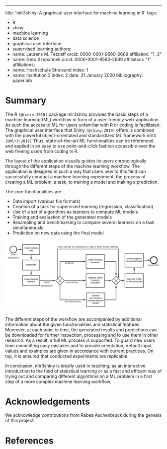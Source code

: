 ---
title: 'mlr3shiny: A graphical user interface for machine learning in R'
tags:
  - R
  - shiny
  - machine learning
  - data science
  - graphical user interface
  - supervised learning
authors:
  - name: Laurens M. Tetzlaff
    orcid: 0000-0001-9560-2669
    affiliation: "1, 2"
  - name: Gero Szepannek
    orcid: 0000-0001-9560-2669
    affiliation: "1"
affiliations:
 - name: Hochschule Stralsund
   index: 1
 - name: Institution 2
   index: 2
date: 31 January 2020
bibliography: paper.bib


# Summary
The R `[@rcore:2010]` package mlr3shiny provides the basic steps of a machine learning (ML) workflow in form of a user-friendly web-application.
As such the access to ML for users unfamiliar with R or coding is facilitated. 
The graphical user interface that Shiny `[@shiny:2019]` offers is combined with the powerful object-orientated and standardized ML framework mlr3 `[@mlr3:2019]` Thus, state-of-the-art ML functionalites can be referenced and applied in an easy to use point-and-click fashion accessible over the web freeing users from coding in R.

The layout of the application visually guides its users chronologically through the different steps of the machine learning workflow. The application is designed in such a way that users new to this field can successfully conduct a machine learning experiment, the process of creating a ML problem, a task, to training a model and making a prediction.

The core functionalities are:
* Data import (various file formats)
* Creation of a task for supervised learning (regression, classification)
* Use of a set of algorithms as learners to compute ML models
* Training and evaluation of the generated models
* Resampling and benchmarking to compare several learners on a task simultaneously
* Prediction on new data using the final model

![Workflow figure.](workflow.png)

The different steps of the workflow are accompanied by additional information about the given functionalities and statistical features. Moreover, at each point in time, the generated results and predictions can be downloaded for further inspection, processing and to use them in other research. As a result, a full ML process is supported. To guard new users from committing easy mistakes and to provide orientation, default input values and examples are given in accordance with current practices. On top, it is ensured that conducted experiments are replicable.   

In conclusion, mlr3shiny is ideally used in teaching, as an interactive introduction to the field of statistical learning or as a fast and efficent way of trying out and comparing different algorithms on a ML problem in a first step of a more complex machine learning workflow.

# Acknowledgements

We acknowledge contributions from Rabea Aschenbruck during the genesis of this project.

# References